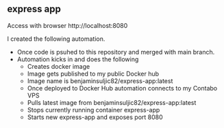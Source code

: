 ## express app

Access with browser http://localhost:8080

I created the following automation. 
- Once code is psuhed to this repository and merged with main branch. 
- Automation kicks in and does the following
    - Creates docker image 
    - Image gets published to my public Docker hub 
    - Image name is benjaminsuljic82/express-app:latest
    - Once deployed to Docker Hub automation connects to my Contabo VPS
    - Pulls latest image from benjaminsuljic82/express-app:latest
    - Stops currently running container express-app
    - Starts new express-app and exposes port 8080 